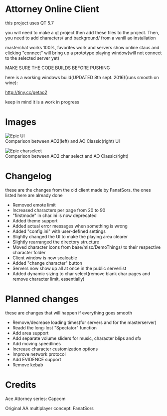 # Attorney Online Client

this project uses QT 5.7

you will need to make a qt project then add these files to the project. Then, you need to add characters/ and background/ from a vanill ao installation

masterchat works 100%, favorites work and servers show online staus and clicking "connect" will bring up a prototype playing window(will not connect to the selected server yet)

MAKE SURE THE CODE BUILDS BEFORE PUSHING

here is a working windows build(UPDATED 8th sept. 2016)(runs smooth on wine):

http://tiny.cc/getao2

keep in mind it is a work in progress

# Images

![Epic UI](http://i.imgur.com/RZbMAlB.png)
<br />
Comparison between AO2(left) and AO Classic(right) UI

![Epic charselect](http://i.imgur.com/VdG8TQT.png)
<br />
Comparison between AO2 char select and AO Classic(right)

# Changelog
these are the changes from the old client made by FanatSors. the ones listed here are already done

- Removed emote limit
- Increased characters per page from 20 to 90
- "firstmode" in char.ini is now deprecated
- Added theme support
- Added actual error messages when something is wrong
- Added "config.ini" with user-defined settings
- Slightly changed the UI to make the playing area clearer
- Slightly rearranged the directory structure
- Moved character icons from base/misc/DemoThings/ to their respective character folder
- Client window is now scaleable
- Added "change character" button
- Servers now show up all at once in the public serverlist
- Added dynamic sizing to char select(remove blank char pages and remove character limit, essentially)


# Planned changes
these are changes that will happen if everything goes smooth

- Remove/decrease loading times(for servers and for the masterserver)
- Readd the long-lost "Spectator" function
- Add area support
- Add separate volume sliders for music, character blips and sfx
- Add moving speedlines
- Increase character customization options
- Improve network protocol
- Add EVIDENCE support
- Remove kebab


# Credits

Ace Attorney series:
Capcom

Original AA multiplayer concept:
FanatSors
